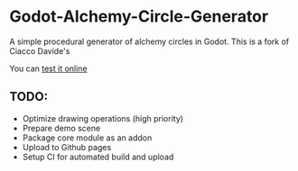 # Godot-Alchemy-Circle-Generator
A simple procedural generator of alchemy circles in Godot.
This is a fork of Ciacco Davide's 

You can [test it online](http://ciaccodavi.de/qbdp/acg/)

TODO:
------
- Optimize drawing operations (high priority)
- Prepare demo scene
- Package core module as an addon
- Upload to Github pages
- Setup CI for automated build and upload
